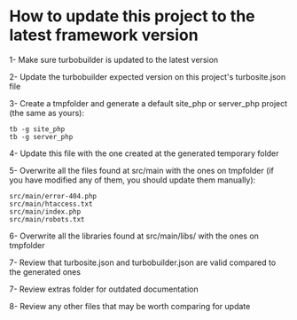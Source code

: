 # How to update this project to the latest framework version


1- Make sure turbobuilder is updated to the latest version

2- Update the turbobuilder expected version on this project's turbosite.json file

3- Create a tmpfolder and generate a default site_php or server_php project (the same as yours):

    tb -g site_php
    tb -g server_php

4- Update this file with the one created at the generated temporary folder

5- Overwrite all the files found at src/main with the ones on tmpfolder
   (if you have modified any of them, you should update them manually):

    src/main/error-404.php
    src/main/htaccess.txt
    src/main/index.php
    src/main/robots.txt

6- Overwrite all the libraries found at src/main/libs/ with the ones on tmpfolder

7- Review that turbosite.json and turbobuilder.json are valid compared to the generated ones

7- Review extras folder for outdated documentation

8- Review any other files that may be worth comparing for update